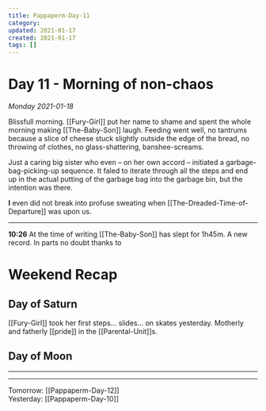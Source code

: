 ```yaml
---
title: Pappaperm-Day-11
category:
updated: 2021-01-17
created: 2021-01-17
tags: []
---
```


# Day 11 - Morning of non-chaos
*Monday 2021-01-18*

Blissfull morning. [[Fury-Girl]] put her name to shame and spent the whole morning making [[The-Baby-Son]] laugh. Feeding went well, no tantrums because a slice of cheese stuck slightly outside the edge of the bread, no throwing of clothes, no glass-shattering, banshee-screams.

Just a caring big sister who even – on her own accord – initiated a garbage-bag-picking-up sequence. It faled to iterate through all the steps and end up in the actual putting of the garbage bag into the garbage bin, but the intention was there.

**I** even did not break into profuse sweating when [[The-Dreaded-Time-of-Departure]] was upon us.

---
**10:26**
At the time of writing [[The-Baby-Son]] has slept for 1h45m. A new record. In parts no doubt thanks to 

# Weekend Recap

## Day of Saturn

[[Fury-Girl]] took her first steps… slides… on skates yesterday. Motherly and fatherly [[pride]] in the [[Parental-Unit]]s.

## Day of Moon

---

---
 
 Tomorrow: [[Pappaperm-Day-12]]  
 Yesterday: [[Pappaperm-Day-10]]  